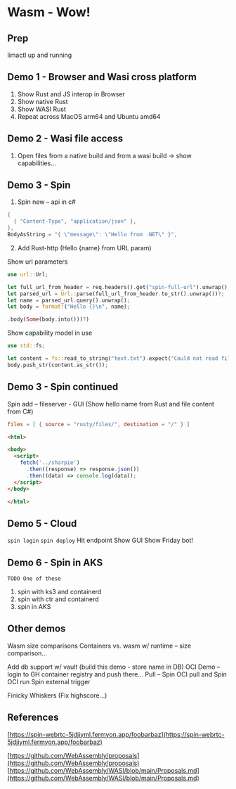 # Wasm - Wow!

## Prep

limactl up and running

## Demo 1 - Browser and Wasi cross platform

1. Show Rust and JS interop in Browser
2. Show native Rust
3. Show WASI Rust
4. Repeat across MacOS arm64 and Ubuntu amd64

## Demo 2 - Wasi file access

1. Open files from a native build and from a wasi build -> show capabilities…

## Demo 3 - Spin

1. Spin new – api in c#

```c#
{
  { "Content-Type", "application/json" },
},
BodyAsString = "{ \"message\": \"Hello from .NET\" }",
```

2. Add Rust-http (Hello {name} from URL param)

Show url parameters

```rust
use url::Url;

let full_url_from_header = req.headers().get("spin-full-url").unwrap();
let parsed_url = Url::parse(full_url_from_header.to_str().unwrap())?;
let name = parsed_url.query().unwrap();
let body = format!("Hello {}\n", name);

.body(Some(body.into()))?)

```

Show capability model in use

```rust
use std::fs;

let content = fs::read_to_string("text.txt").expect("Could not read file");
body.push_str(content.as_str());
```

## Demo 3 - Spin continued

Spin add – fileserver - GUI (Show hello name from Rust and file content from C#)

```toml
files = [ { source = "rusty/files/", destination = "/" } ]
```

```html
<html>

<body>
  <script>
    fetch('../sharpie')
      .then((response) => response.json())
      .then((data) => console.log(data));
  </script>
</body>

</html>
```

## Demo 5 - Cloud

`spin login`
`spin deploy`
Hit endpoint
Show GUI
Show Friday bot!

## Demo 6 - Spin in AKS

`TODO One of these`
1. spin with ks3 and containerd
2. spin with ctr and containerd
3. spin in AKS

## Other demos

Wasm size comparisons
Containers vs. wasm w/ runtime – size comparison…

Add db support w/ vault (build this demo - store name in DB)
OCI Demo – login to GH container registry and push there…
Pull – Spin OCI pull and Spin OCI run
Spin external trigger

Finicky Whiskers (Fix highscore…)

## References

[https://spin-webrtc-5jdjiyml.fermyon.app/foobarbaz](https://spin-webrtc-5jdjiyml.fermyon.app/foobarbaz)

[https://github.com/WebAssembly/proposals](https://github.com/WebAssembly/proposals)
[https://github.com/WebAssembly/WASI/blob/main/Proposals.md](https://github.com/WebAssembly/WASI/blob/main/Proposals.md)